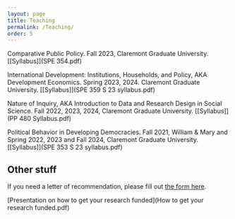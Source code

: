 ```yaml
---
layout: page
title: Teaching
permalink: /Teaching/
order: 5
---
```

<!-- Google tag (gtag.js) -->
<script async src="https://www.googletagmanager.com/gtag/js?id=G-95H7WJPKDP"></script>
<script>
  window.dataLayer = window.dataLayer || [];
  function gtag(){dataLayer.push(arguments);}
  gtag('js', new Date());

  gtag('config', 'G-95H7WJPKDP');
</script>
Comparative Public Policy. Fall 2023, Claremont Graduate University. [[Syllabus]](SPE 354.pdf)

International Development: Institutions, Households, and Policy, AKA Development Economics. Spring 2023, 2024. Claremont Graduate University. [[Syllabus]](SPE 359 S 23 syllabus.pdf)


Nature of Inquiry, AKA Introduction to Data and Research Design in Social Science. Fall 2022, 2023, 2024, Claremont Graduate University.  [[Syllabus]](PP 480 Syllabus.pdf) 

Political Behavior in Developing Democracies. Fall 2021, William & Mary and Spring 2022, 2023 and Fall 2024, Claremont Graduate University.  [[Syllabus]](SPE 353 S 23 syllabus.pdf) 

## Other stuff

If you need a letter of recommendation, please fill out [the form here](https://forms.gle/nLL4fb1GnERTyofu5).


[Presentation on how to get your research funded](How to get your research funded.pdf)
